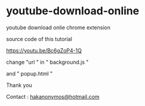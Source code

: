 # youtube-download-online
youtube download onlie chrome extension 

source code of this tutorial

https://youtu.be/Bc6gZoP4-1Q

change "url " in  " background.js "

and " popup.html "

Thank you

Contact : hakanonymos@hotmail.com
